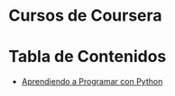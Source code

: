 # Cursos de Coursera 


Tabla de Contenidos
===================
<!--ts-->
  * [Aprendiendo a Programar con Python](aprendiendo-programar-python/README.md)
<!--te-->
